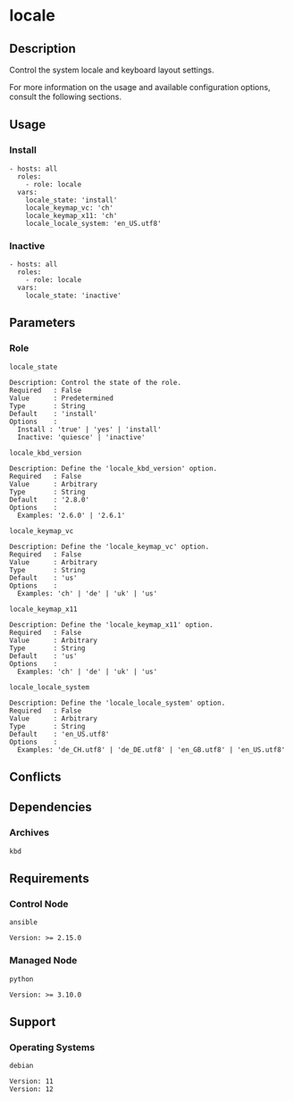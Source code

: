 # locale

## Description

Control the system locale and keyboard layout settings.

For more information on the usage and available configuration options,
consult the following sections.

## Usage

### Install

```
- hosts: all
  roles:
    - role: locale
  vars:
    locale_state: 'install'
    locale_keymap_vc: 'ch'
    locale_keymap_x11: 'ch'
    locale_locale_system: 'en_US.utf8'
```

### Inactive

```
- hosts: all
  roles:
    - role: locale
  vars:
    locale_state: 'inactive'
```

## Parameters

### Role

`locale_state`

    Description: Control the state of the role.
    Required   : False
    Value      : Predetermined
    Type       : String
    Default    : 'install'
    Options    :
      Install : 'true' | 'yes' | 'install'
      Inactive: 'quiesce' | 'inactive'

`locale_kbd_version`

    Description: Define the 'locale_kbd_version' option.
    Required   : False
    Value      : Arbitrary
    Type       : String
    Default    : '2.8.0'
    Options    :
      Examples: '2.6.0' | '2.6.1'

`locale_keymap_vc`

    Description: Define the 'locale_keymap_vc' option.
    Required   : False
    Value      : Arbitrary
    Type       : String
    Default    : 'us'
    Options    :
      Examples: 'ch' | 'de' | 'uk' | 'us'

`locale_keymap_x11`

    Description: Define the 'locale_keymap_x11' option.
    Required   : False
    Value      : Arbitrary
    Type       : String
    Default    : 'us'
    Options    :
      Examples: 'ch' | 'de' | 'uk' | 'us'

`locale_locale_system`

    Description: Define the 'locale_locale_system' option.
    Required   : False
    Value      : Arbitrary
    Type       : String
    Default    : 'en_US.utf8'
    Options    :
      Examples: 'de_CH.utf8' | 'de_DE.utf8' | 'en_GB.utf8' | 'en_US.utf8'

## Conflicts

## Dependencies

### Archives

`kbd`

## Requirements

### Control Node

`ansible`

    Version: >= 2.15.0

### Managed Node

`python`

    Version: >= 3.10.0

## Support

### Operating Systems

`debian`

    Version: 11
    Version: 12
